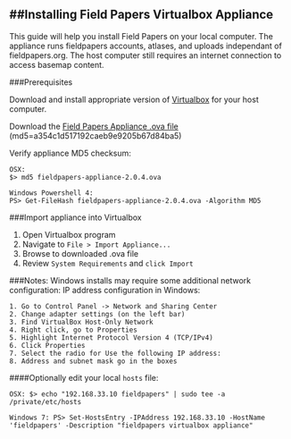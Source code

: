 ##Installing Field Papers Virtualbox Appliance
---

This guide will help you install Field Papers on your local computer.  The appliance runs fieldpapers accounts, atlases, and uploads independant of fieldpapers.org.  The host computer still requires an internet connection to access basemap content.

###Prerequisites

Download and install appropriate version of [Virtualbox](https://www.virtualbox.org/wiki/Downloads) for your host computer.

Download the [Field Papers Appliance .ova file](http://blueraster-outbox.s3.amazonaws.com/fieldpapers-appliance-2.0.4.ova) (md5=a354c1d517192caeb9e9205b67d84ba5)

Verify appliance MD5 checksum: 
	
	OSX:
	$> md5 fieldpapers-appliance-2.0.4.ova

	Windows Powershell 4:
	PS> Get-FileHash fieldpapers-appliance-2.0.4.ova -Algorithm MD5


###Import appliance into Virtualbox

1. Open Virtualbox program
2. Navigate to `File > Import Appliance...`
3. Browse to downloaded .ova file
4. Review `System Requirements` and `click Import`

###Notes:
Windows installs may require some additional network configuration:
IP address configuration in Windows:

	1. Go to Control Panel -> Network and Sharing Center
	2. Change adapter settings (on the left bar)
	3. Find VirtualBox Host-Only Network
	4. Right click, go to Properties
	5. Highlight Internet Protocol Version 4 (TCP/IPv4)
	6. Click Properties
	7. Select the radio for Use the following IP address:
	8. Address and subnet mask go in the boxes

####Optionally edit your local `hosts` file:

	OSX: $> echo "192.168.33.10 fieldpapers" | sudo tee -a /private/etc/hosts

	Windows 7: PS> Set-HostsEntry -IPAddress 192.168.33.10 -HostName 'fieldpapers' -Description "fieldpapers virtualbox appliance"

		


